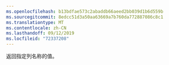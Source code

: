 ```yaml
---
ms.openlocfilehash: b13bdfae573c2abaddb66aeed2bb039d1b6d559b
ms.sourcegitcommit: 8edcc51d3a50aa63669a7b760da772887086c8c1
ms.translationtype: MT
ms.contentlocale: zh-CN
ms.lasthandoff: 09/12/2019
ms.locfileid: "72337208"
---
```

返回指定列名称的值。